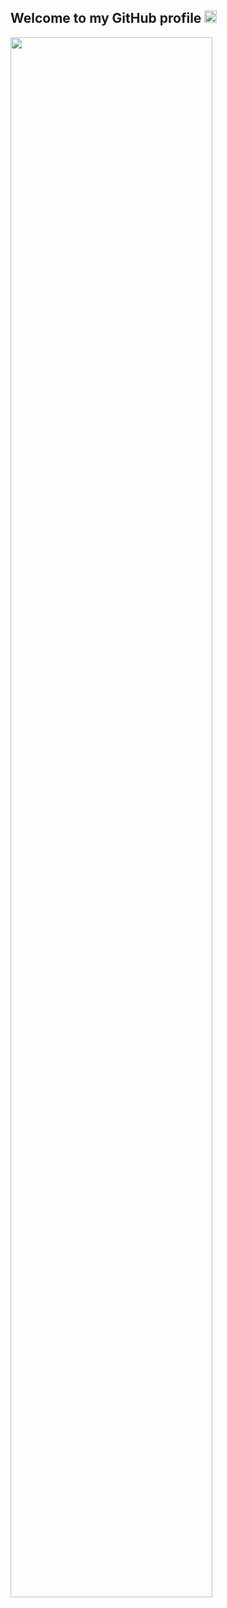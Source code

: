 <h2>Welcome to my GitHub profile <img src="https://media.giphy.com/media/Q7LHmoFwVP6Yc1swZs/giphy.gif" height="20px"></h2>
<img width="80%" align="left" src="https://github-readme-stats.vercel.app/api/top-langs/?username=codingwithsyn&theme=dark&hide_border=true&layout=compact">
